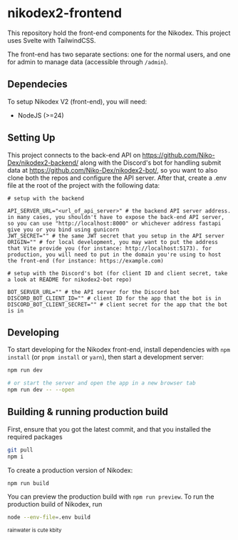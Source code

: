 # nikodex2-frontend
This repository hold the front-end components for the Nikodex. This project uses Svelte with TailwindCSS.

The front-end has two separate sections: one for the normal users, and one for admin to manage data (accessible through `/admin`).

## Dependecies
To setup Nikodex V2 (front-end), you will need:
 - NodeJS (>=24)

## Setting Up
This project connects to the back-end API on https://github.com/Niko-Dex/nikodex2-backend/ along with the Discord's bot for handling submit data at https://github.com/Niko-Dex/nikodex2-bot/, so you want to also clone both the repos and configure the API server.
After that, create a .env file at the root of the project with the following data:
```
# setup with the backend

API_SERVER_URL="<url_of_api_server>" # the backend API server address. in many cases, you shouldn't have to expose the back-end API server, so you can use "http://localhost:8000" or whichever address fastapi give you or you bind using gunicorn
JWT_SECRET="" # the same JWT secret that you setup in the API server
ORIGIN="" # for local development, you may want to put the address that Vite provide you (for instance: http://localhost:5173). for production, you will need to put in the domain you're using to host the front-end (for instance: https://example.com)

# setup with the Discord's bot (for client ID and client secret, take a look at README for nikodex2-bot repo)

BOT_SERVER_URL="" # the API server for the Discord bot
DISCORD_BOT_CLIENT_ID="" # client ID for the app that the bot is in
DISCORD_BOT_CLIENT_SECRET="" # client secret for the app that the bot is in
```

## Developing
To start developing for the Nikodex front-end, install dependencies with `npm install` (or `pnpm install` or `yarn`), then start a development server:

```sh
npm run dev

# or start the server and open the app in a new browser tab
npm run dev -- --open
```

## Building & running production build

First, ensure that you got the latest commit, and that you installed the required packages
```sh
git pull
npm i
```

To create a production version of Nikodex:

```sh
npm run build
```

You can preview the production build with `npm run preview`.
To run the production build of Nikodex, run
```sh
node --env-file=.env build
```

<small>rainwater is cute kbity</small>
